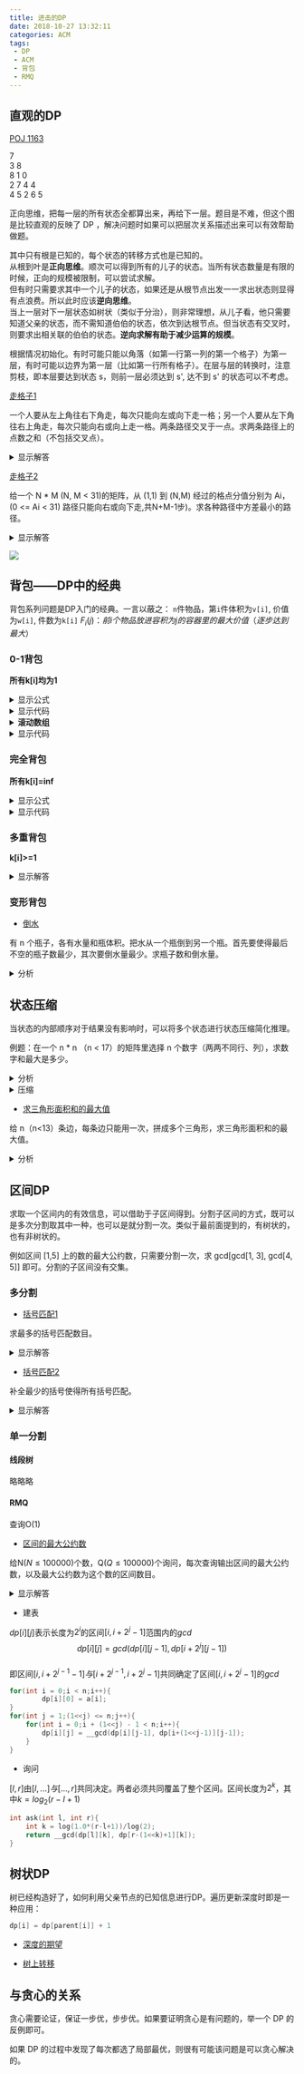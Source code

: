 ```yaml
---
title: 进击的DP
date: 2018-10-27 13:32:11
categories: ACM
tags:
 - DP
 - ACM
 - 背包
 - RMQ
---
```


## 直观的DP
[POJ 1163](http://poj.org/problem?id=1163) 


7  
3   8  
8   1   0  
2   7   4   4  
4   5   2   6   5  


正向思维，把每一层的所有状态全都算出来，再给下一层。题目是不难，但这个图是比较直观的反映了 DP ，解决问题时如果可以把层次关系描述出来可以有效帮助做题。

其中只有根是已知的，每个状态的转移方式也是已知的。  
从根到叶是**正向思维**。顺次可以得到所有的儿子的状态。当所有状态数量是有限的时候，正向的规模被限制，可以尝试求解。  
但有时只需要求其中一个儿子的状态，如果还是从根节点出发一一求出状态则显得有点浪费。所以此时应该**逆向思维**。  
当上一层对下一层状态如树状（类似于分治），则非常理想，从儿子看，他只需要知道父亲的状态，而不需知道伯伯的状态，依次到达根节点。但当状态有交叉时，则要求出相关联的伯伯的状态。**逆向求解有助于减少运算的规模**。

根据情况初始化。有时可能只能以角落（如第一行第一列的第一个格子）为第一层，有时可能以边界为第一层（比如第一行所有格子）。在层与层的转换时，注意剪枝，即本层要达到状态 s，则前一层必须达到 s', 达不到 s' 的状态可以不考虑。

[走格子1](https://vjudge.net/problem/CodeForces-429B)

一个人要从左上角往右下角走，每次只能向左或向下走一格；另一个人要从左下角往右上角走，每次只能向右或向上走一格。两条路径交叉于一点。求两条路径上的点数之和（不包括交叉点）。

<details>
  <summary>显示解答</summary>
![](http://ww1.sinaimg.cn/mw690/006aIx0Cgw1f673xu77irj30bp062wez.jpg)
```cpp
dp[i][j-1][0] + dp[i-1][j][1] + dp[i][j+1][2] + dp[i+1][j][3] 
dp[i][j-1][3] + dp[i-1][j][0] + dp[i][j+1][1] + dp[i+1][j][2]
```
</details>

[走格子2](https://vjudge.net/problem/HDU-5492)  

给一个 N * M (N, M < 31)的矩阵，从 (1,1) 到 (N,M) 经过的格点分值分别为 Ai，(0 <= Ai < 31) 路径只能向右或向下走,共N+M-1步)。求各种路径中方差最小的路径。

<details>
  <summary>显示解答</summary>
其中$A_{avg}={1\over {N+M-1}}\sum A_i$,  
则$\sum 2A_iA_{avg}=2(N+M-1)A_{avg}^2$
$$原式=(N+M−1)[(\sum A_i^2)-(N+M-1)A_{avg}^2]$$$$=(N+M−1)\sum A_i^2-(\sum A_i)^2$$

```cpp
dp[i][j][s]
dp[i-1][j][s-a[i][j]] + a[i][j] * a[i][j]
dp[i][j-1][s-a[i][j]] + a[i][j] * a[i][j]
```
</details>

![](https://gss0.baidu.com/94o3dSag_xI4khGko9WTAnF6hhy/zhidao/pic/item/55e736d12f2eb938b3e61ca1dd628535e4dd6fdd.jpg)

## 背包——DP中的经典
背包系列问题是DP入门的经典。一言以蔽之：
`n`件物品，第`i`件体积为`v[i]`, 价值为`w[i]`, 件数为`k[i]`
$F_i(j)：前i个物品放进容积为j的容器里的最大价值（逐步达到最大）$

### 0-1背包
**所有k[i]均为1**

<details>
  <summary>显示公式</summary>
$$F_i(j)=
\begin{cases}
F_{i-1}(j) &&\text{$V_i > j >= 0$}\\
max\{F_{i-1}(j),F_\color{red}{i-1}(j-V_i)+W_i\} &&\text{$C>=j>=V_i$}
\end{cases}
$$
</details>
<details>
  <summary>显示代码</summary>
```cpp
for(int i = 0;i < n;i++)
    for(int j = v[i];j <= C;j++)
        dp[j] = max(dp[j], dp[j-v[i]]+w[i]);
```
</details>
<details>
  <summary><b>滚动数组</b></summary>
```cpp
for(int i = 0;i < n;i++) {
    memcpy(temp, dp, sizeof(dp));
    for(int j = v[i];j <= C;j++)
        dp[j] = max(dp[j], temp[j-v[i]]+w[i]);
}
```
</details>
<details>
  <summary>显示代码</summary>
```cpp
for(int i = 0;i < n;i++)
    for(int j = C;j >= v[i];j--)
        dp[j] = max(dp[j], dp[j-v[i]]+w[i]);
```
</details>

### 完全背包
**所有k[i]=inf**
<details>
  <summary>显示公式</summary>
$$F_i(j)=
\begin{cases}
F_{i-1}(j) &&\text{$V_i > j >= 0$}\\
max\{F_{i-1}(j),F_\color{red}{i}(j-V_i)+W_i\} &&\text{$C>=j>=V_i$}
\end{cases}
$$
</details>
<details>
  <summary>显示代码</summary>
```cpp
for(int i = 0;i < n;i++)
    for(int j = v[i];j <= C;j++)
        dp[j] = max(dp[j], dp[j-v[i]]+w[i]);
```
</details>

### 多重背包
**k[i]>=1**
<details>
  <summary>显示解答</summary>
1. 化为0-1背包，则共有 $\sum k_i$ 件物品，当物品件数多时可能会超时。  
2. 二进制拆分。将k拆为 $1,2,4,...,2^p, k-2^{p+1}+1$,  
p 为最大的满足该式的值。可知它们可以组合出在 1 到 k 范围内的所有数字。则只要将一件物品拆分成这样的 p+2 件物品，化为 0-1 背包。**注意每件物品重量、价值等比例扩大。**
```cpp
for(int i = 0;i < n;i++)
{
    int m = 1;
    while(k[i] > 0)
    {
        if(m > k[i]) m = k[i];
        k[i] -= m;
        for(int j = C;j >= v[i];j--)
            dp[j] = max(dp[j], dp[j-v[i]]);
        m <<= 1;
    }
}
```
3. 单调队列优化
</details>

### 变形背包
- [倒水](https://vjudge.net/problem/CodeForces-730J)

有 n 个瓶子，各有水量和瓶体积。把水从一个瓶倒到另一个瓶。首先要使得最后不空的瓶子数最少，其次要倒水量最少。求瓶子数和倒水量。

<details>
  <summary>分析</summary>
1. 确定瓶子数。  
对瓶子的体积排序，前 km 个瓶子体积 V 恰好不小于总水量之和 wt ，则 km 即为最少的瓶子数。  
2. 确定倒水量  
`dp[i][j][k]`表示前 i 个瓶子选取 k 个（且第 i 个为所选第 k 个），使得 k 个瓶子体积和为 j ，可以容纳的最大水量。  
先求出在 `dp[n-1][wt~V][km]` 的 `max`，再用 `wt-max` 即答案。  

由于轮换，可降维到 `dp[j][k]`。  
另外通过 `reach[j][k]` 表示是否可到达该状态。
`j`, `k` 的两层循环位置可调换，答案不变。但是一种比另一种速度快一倍，这个问题组原课有解释。  
由于是0-1背包，须注意 `j`, `k` 是循环递减来遍历，否则就是完全背包了。  
</details>

## 状态压缩

当状态的内部顺序对于结果没有影响时，可以将多个状态进行状态压缩简化推理。

例题：在一个 n * n （n < 17）的矩阵里选择 n 个数字（两两不同行、列），求数字和最大是多少。


<details>
  <summary>分析</summary>
逐行考虑。在考虑第 i 行的第 j 列 是否要取时，先观察第 j 列 上是否已经取了数字。至于第 j 列上取的数字是第几行的，则不需要考虑。所有关于第 j 列上放了数字的状态，都可以压缩到一起。
</details>

<details>
  <summary>压缩</summary>
定义：逐行选择，并且用一个n位的二进制数表示各列的选择情况。比如00101表示已经选择了两行，第三列、第五列被选择了。   
a[i][j] 表示第i行、第j列的数值；   
F[s] 表示状态 s （用二进制表示）选取的最大值。

递推关系：每个二进制状态从前几个相关状态转换而来。比如01101由00101、01001、01100转化过来，即：   
```cpp
F[01101] = max(F[00101]+a[3][2], F[01001]+a[3][3], F[01100]+a[3][5])   
```
初始每个F都是0；   
最后要求的就是F[111111(n-1个1)]。   
s 可顺次枚举下去，不用担心子状态还未被计算。因为每个s某位少一个1时，必小于s，即该状态已经得到。

</details>

- [求三角形面积和的最大值](https://vjudge.net/problem/HDU-5135)

给 n（n<13）条边，每条边只能用一次，拼成多个三角形，求三角形面积和的最大值。
<details>
  <summary>分析</summary>
1~2^12 只有 4096，对每个数二进制分解，第 i 位为 1 则用这条边。 
预处理出所有的数位和为 3 的倍数的状态。 
</details>

## 区间DP

求取一个区间内的有效信息，可以借助于子区间得到。分割子区间的方式，既可以是多次分割取其中一种，也可以是就分割一次。类似于最前面提到的，有树状的，也有非树状的。

例如区间 [1,5] 上的数的最大公约数，只需要分割一次，求 gcd[gcd[1, 3], gcd[4, 5]] 即可。分割的子区间没有交集。


### 多分割

- [括号匹配1](http://poj.org/problem?id=2955)  

求最多的括号匹配数目。

<details>
  <summary>显示解答</summary>
枚举每种区间长度。
`dp[i][j]`代表`str[i...j]`区间内最多的合法括号数

状态转移方程：

```cpp
if((str[i]=='(' && str[j]==')') || (str[i]=='[' && str[j]==']'))
     dp[i][j] = dp[i+1][j-1] + 2;
for(int k = i;k < j;k++)
    dp[i][j] = max{ dp[i][k] + dp[k+1][j] };
```
</details>


- [括号匹配2](http://poj.org/problem?id=1141)  

补全最少的括号使得所有括号匹配。

<details>
  <summary>显示解答</summary>
  `v[i][j]`记录`dp[i][j]`取最大值时的情况：  
-1表示`str[i]`与`str[j]`相互匹配；其余表示`dp[i][j]`取最大值时的k值，`str[i]`与`str[k]`相互匹配。

打印过程递归：

```cpp
void draw(int x, int y){
    if(x > y) return;
    if(x == y){
        if(str[x] == '(' || str[x] == ')') printf("()");
        else printf("[]");
        return;
    }
    if(v[x][y] == -1){
        printf("%c", str[x]);
        draw(x+1, y-1);
        printf("%c", str[y]);
        return;
    }
    draw(x, v[x][y]);
    draw(v[x][y]+1, y);
}
```
</details>

### 单一分割

#### 线段树

略略略

#### RMQ 

查询O(1)

- [区间的最大公约数](http://acm.hdu.edu.cn/showproblem.php?pid=5726)

给N($N\le 100000$)个数，Q($Q\le 100000$)个询问，每次查询输出区间的最大公约数，以及最大公约数为这个数的区间数目。

<details>
  <summary>显示解答</summary>
  查询次数很多，要做预处理，用map<最大公约数,区间数>存下来，实现O(1)的查询。  
预处理发现对于同一左端点的区间而言，右端点越靠右，区间gcd单调递减。因此可以固定左端点，二分右端点，找到gcd突变的右端点，确定对于同一gcd的区间数目。为了查询得更快，用ST表(RMQ)存下区间gcd，只要O(1)即可查询得到区间gcd。

对于这题还不够，需要继续进行优化。
</details>

- 建表

$dp[i][j]$表示长度为$2^i$的区间$[i,i+2^j-1]$范围内的$gcd$  
$$dp[i][j]=gcd(dp[i][j-1], dp[i+2^j][j-1])$$  
即区间$[i,i+2^{j-1}-1]与[i+2^{j-1},i+2^j-1]$共同确定了区间$[i,i+2^j-1]$的$gcd$  

```cpp
for(int i = 0;i < n;i++){
        dp[i][0] = a[i];
}
for(int j = 1;(1<<j) <= n;j++){
    for(int i = 0;i + (1<<j) - 1 < n;i++){
        dp[i][j] = __gcd(dp[i][j-1], dp[i+(1<<j-1)][j-1]);
    }
}
```
- 询问

$[l,r]$由$[l,...]与[...,r]$共同决定。两者必须共同覆盖了整个区间。区间长度为$2^k$，其中$k=log_2(r-l+1)$

```cpp
int ask(int l, int r){
    int k = log(1.0*(r-l+1))/log(2);
    return __gcd(dp[l][k], dp[r-(1<<k)+1][k]);
}
```

## 树状DP

树已经构造好了，如何利用父亲节点的已知信息进行DP。遍历更新深度时即是一种应用：
```cpp
dp[i] = dp[parent[i]] + 1
```

- [深度的期望](https://vjudge.net/problem/CodeForces-697D)

- [树上转移](https://vjudge.net/problem/CodeForces-697C)


## 与贪心的关系

贪心需要论证，保证一步优，步步优。如果要证明贪心是有问题的，举一个 DP 的反例即可。

如果 DP 的过程中发现了每次都选了局部最优，则很有可能该问题是可以贪心解决的。